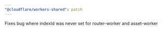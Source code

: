 ```yaml
---
"@cloudflare/workers-shared": patch
---
```


Fixes bug where indexId was never set for router-worker and asset-worker
